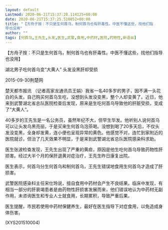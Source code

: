 ```yaml
---
layout: default
Lastmod: 2020-06-21T15:37:28.114125+00:00
date: 2020-06-21T15:37:25.510852+00:00
title: "【方舟子按：不只是生何首乌，制何首乌也有肝毒性。中医不懂这些，找他们指
导也没用"
author: ""
tags: [何首乌,王先生,头发,医生,武警,食用,中药材,医院,药物性,新语丝]
---
```


【方舟子按：不只是生何首乌，制何首乌也有肝毒性。中医不懂这些，找他们指导也没用】

湖北男子吃何首乌变“大黄人” 头发没黑肝却受损

2015-09-30荆楚网

楚天都市报讯 （记者高家龙通讯员王娟）我省一名40多岁的男子，因不满一头花白的头发，自己购买何首乌生吃，没想到头发没变黑，整个人却变黄了。近日，他来到武警湖北省总队医院检查后发现，原来是生吃何首乌导致他的肝脏受损，变成了“大黄人”。

40多岁的王先生是一名公务员，虽然年纪不大，但早生华发。他听别人说何首乌可以让头发乌黑亮丽，于是买来生何首乌泡茶喝。没想到喝了20多天后，不仅头发没变黑，全身却发黄，连小便也呈现异常的黄色。他感觉不对，连忙到家附近的医院就诊，但治了几天效果不明显，于是来到武警湖北省总队医院感染科求助。

医生张波检查发现，王先生出现了严重的黄疸，原因是他生吃何首乌导致药物性肝损害。经过大半个月的保肝退黄对症治疗，王先生昨日康复出院。

医生表示，何首乌分生何首乌和制何首乌，王先生错误地食用生何首乌才造成了肝损害。

武警医院感染科主任宋仕玲说，擅自食用中药材会产生不良结果。临床中发现，有相当一部分的肝衰竭患者是由药物性肝损害发展而来，他们错误地认为中药材无副作用，未咨询医生和专业人士就食用，长期累积，导致严重后果。

医生提醒，市民若使用中药材保健养生，最好在医生指导下对症食用，以免造成身体伤害。

(XYS201510004)

